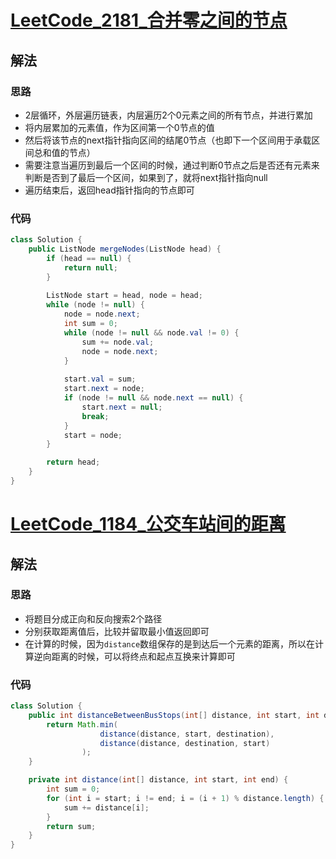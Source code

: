 # [LeetCode_2181_合并零之间的节点](https://leetcode.cn/problems/merge-nodes-in-between-zeros)
## 解法
### 思路
- 2层循环，外层遍历链表，内层遍历2个0元素之间的所有节点，并进行累加
- 将内层累加的元素值，作为区间第一个0节点的值
- 然后将该节点的next指针指向区间的结尾0节点（也即下一个区间用于承载区间总和值的节点）
- 需要注意当遍历到最后一个区间的时候，通过判断0节点之后是否还有元素来判断是否到了最后一个区间，如果到了，就将next指针指向null
- 遍历结束后，返回head指针指向的节点即可
### 代码
```java
class Solution {
    public ListNode mergeNodes(ListNode head) {
        if (head == null) {
            return null;
        }
        
        ListNode start = head, node = head;
        while (node != null) {
            node = node.next;
            int sum = 0;
            while (node != null && node.val != 0) {
                sum += node.val;
                node = node.next;
            }
            
            start.val = sum;
            start.next = node;
            if (node != null && node.next == null) {
                start.next = null;
                break;
            }
            start = node;
        }

        return head;
    }
}
```
# [LeetCode_1184_公交车站间的距离](https://leetcode.cn/problems/distance-between-bus-stops)
## 解法
### 思路
- 将题目分成正向和反向搜索2个路径
- 分别获取距离值后，比较并留取最小值返回即可
- 在计算的时候，因为`distance`数组保存的是到达后一个元素的距离，所以在计算逆向距离的时候，可以将终点和起点互换来计算即可
### 代码
```java
class Solution {
    public int distanceBetweenBusStops(int[] distance, int start, int destination) {
        return Math.min(
                    distance(distance, start, destination),
                    distance(distance, destination, start)
                );
    }

    private int distance(int[] distance, int start, int end) {
        int sum = 0;
        for (int i = start; i != end; i = (i + 1) % distance.length) {
            sum += distance[i];
        }
        return sum;
    }
}
```
